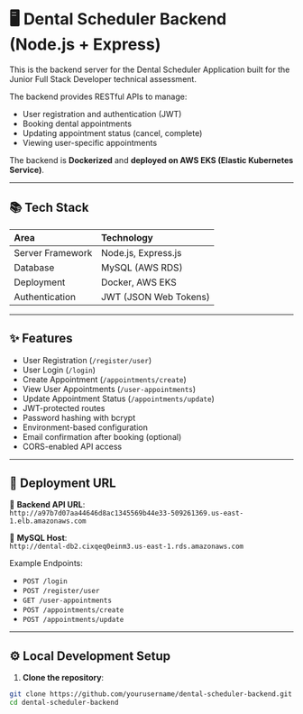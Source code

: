 # 🖥️ Dental Scheduler Backend (Node.js + Express)

This is the backend server for the Dental Scheduler Application built for the Junior Full Stack Developer technical assessment.

The backend provides RESTful APIs to manage:

- User registration and authentication (JWT)
- Booking dental appointments
- Updating appointment status (cancel, complete)
- Viewing user-specific appointments

The backend is **Dockerized** and **deployed on AWS EKS (Elastic Kubernetes Service)**.

---

## 📚 Tech Stack

| Area             | Technology            |
| :--------------- | :-------------------- |
| Server Framework | Node.js, Express.js   |
| Database         | MySQL (AWS RDS)       |
| Deployment       | Docker, AWS EKS       |
| Authentication   | JWT (JSON Web Tokens) |

---

## ✨ Features

- User Registration (`/register/user`)
- User Login (`/login`)
- Create Appointment (`/appointments/create`)
- View User Appointments (`/user-appointments`)
- Update Appointment Status (`/appointments/update`)
- JWT-protected routes
- Password hashing with bcrypt
- Environment-based configuration
- Email confirmation after booking (optional)
- CORS-enabled API access

---

## 🚀 Deployment URL

🔗 **Backend API URL**:  
`http://a97b7d07aa44646d8ac1345569b44e33-509261369.us-east-1.elb.amazonaws.com`

🔗 **MySQL Host**:  
`http://dental-db2.cixqeq0einm3.us-east-1.rds.amazonaws.com`

Example Endpoints:

- `POST /login`
- `POST /register/user`
- `GET /user-appointments`
- `POST /appointments/create`
- `POST /appointments/update`

---

## ⚙️ Local Development Setup

1. **Clone the repository**:

```bash
git clone https://github.com/yourusername/dental-scheduler-backend.git
cd dental-scheduler-backend
```
